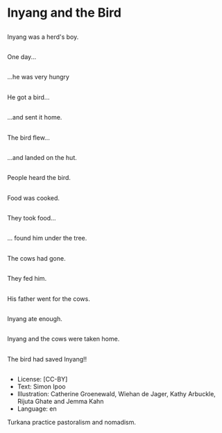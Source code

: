 # Inyang and the Bird

##
Inyang was a herd's boy.

##
One day...

##
...he was very
hungry

##
He got a bird...

##
...and sent it home.

##
The bird flew...

##
...and landed on the hut.

##
People heard the bird.

##
Food was cooked.

##
They took food...

##
... found him under the tree.

##
The cows had gone.

##
They fed him.

##
His father went for the cows.

##
Inyang ate enough.

##
Inyang and the cows were taken home.

##
The bird had saved Inyang!!

##
* License: [CC-BY]
* Text: Simon Ipoo
* Illustration: Catherine Groenewald, Wiehan de Jager,
Kathy Arbuckle, Rijuta Ghate and Jemma Kahn
* Language: en

Turkana practice pastoralism and nomadism.

